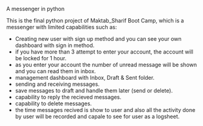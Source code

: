 A messenger in python

This is the final python project of Maktab_Sharif Boot Camp, which is a messenger with limited capabilities such as:

* Creating new user with sign up method and you can see your own dashboard with sign in method.
* if you have more than 3 attempt to enter your account, the account will be locked for 1 hour.
* as you enter your account the number of unread message will be shown and you can read them in inbox.
* management dashboard with Inbox, Draft & Sent folder.
* sending and receiving messages. 
* save messages to draft and handle them later (send or delete). 
* capability to reply the recieved messages. 
* capability to delete  messages.
* the time messages recived is show to user and also all the activity done by user will be recorded and capale to see for user as a logsheet. 
